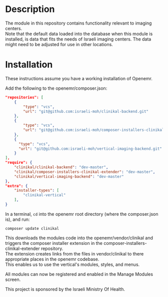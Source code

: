 # Description
The module in this repository contains functionality relevant to imaging centers.  
Note that the default data loaded into the database when this module is installed, is data that fits the needs of Israeli imaging centers. The data might need to be adjusted for use in other locations.

# Installation
These instructions assume you have a working installation of Openemr.  

Add the following to the openemr/composer.json:  
``` json
"repositories": [
    {
        "type": "vcs",
        "url": "git@github.com:israeli-moh/clinikal-backend.git"
    },
    {
        "type": "vcs",
        "url": "git@github.com:israeli-moh/composer-installers-clinikal-extender.git"
    },
    {
      "type": "vcs",
      "url": "git@github.com:israeli-moh/vertical-imaging-backend.git"
    }
],
"require": {
    "clinikal/clinikal-backend": "dev-master",
    "clinikal/composer-installers-clinikal-extender": "dev-master",
    "clinikal/vertical-imaging-backend": "dev-master"
},
"extra": {
    "installer-types": [
        "clinikal-vertical"
    ],
}
```

In a terminal, `cd` into the openemr root directory (where the composer.json is), and run:  
```
composer update clinikal
```  
  
This downloads the modules code into the openemr/vendor/clinikal and triggers the composer installer extension in the composer-installers-clinikal-extender repository.  
The extension creates links from the files in vendor/clinikal to there appropriate places in the openemr codebase.  
This enables us to use the vertical's modules, styles, and menus. 

All modules can now be registered and enabled in the Manage Modules screen.  

This project is sponsored by the Israeli Ministry Of Health.

